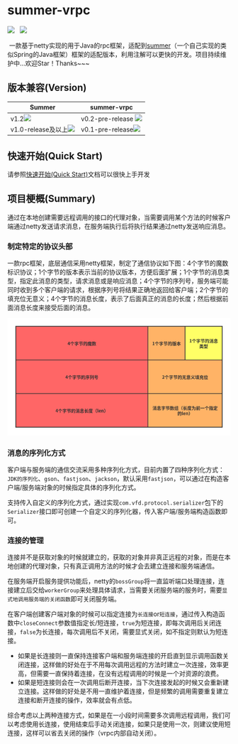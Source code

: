 # summer-vrpc

 [![](https://img.shields.io/badge/pre--release-v0.2-blue)](https://github.com/vfdxvffd/summer-vrpc/releases/tag/v0.2)&nbsp;&nbsp;&nbsp;[![](https://img.shields.io/badge/Quick%20Start-%E6%96%87%E6%A1%A3-important)](快速开始.md)

​		一款基于netty实现的用于Java的rpc框架，适配到[summer](https://github.com/vfdxvffd/Summer)（一个自己实现的类似Spring的Java框架）框架的适配版本，利用注解可以更快的开发。项目持续维护中...欢迎Star！Thanks~~~

## 版本兼容(Version)

| Summer                                                       | summer-vrpc                                                  |
| ------------------------------------------------------------ | ------------------------------------------------------------ |
| v1.2[![](https://img.shields.io/badge/Release-v1.2-important)](https://github.com/vfdxvffd/Summer/releases/v1.2) | v0.2-pre-release [![](https://img.shields.io/badge/pre--release-v0.2-blue)](https://github.com/vfdxvffd/summer-vrpc/releases/tag/v0.2) |
| v1.0-release及以上[![](https://img.shields.io/badge/Release-v1.0-important)](https://github.com/vfdxvffd/Summer/releases/v1.0) | v0.1-pre-release[![](https://img.shields.io/badge/pre--release-v0.1-informational)](https://github.com/vfdxvffd/summer-vrpc/releases/tag/v0.1) |

## 快速开始(Quick Start)

请参照[快速开始(Quick Start)](快速开始.md)文档可以很快上手开发

## 项目梗概(Summary)

​		通过在本地创建需要远程调用的接口的代理对象，当需要调用某个方法的时候客户端通过netty发送请求消息，在服务端执行后将执行结果通过netty发送响应消息。

### 制定特定的协议头部

​		一款rpc框架，底层通信采用netty框架，制定了通信协议如下图：4个字节的魔数标识协议；1个字节的版本表示当前的协议版本，方便后面扩展；1个字节的消息类型，指定此消息的类型，请求消息或是响应消息；4个字节的序列号，服务端可能同时收到多个客户端的请求，根据序列号将结果正确地返回给客户端；2个字节的填充位无意义；4个字节的消息长度，表示了后面真正的消息的长度；然后根据前面消息长度来接受后面的消息。

![](img/protocol.png)

### 消息的序列化方式

​		客户端与服务端的通信交流采用多种序列化方式，目前内置了四种序列化方式：`JDK的序列化`、`gson`、`fastjson`、`jackson`，默认采用`fastjson`，可以通过在构造客户端/服务端对象的时候指定具体的序列化方式。

​		支持传入自定义的序列化方式，通过实现`com.vfd.protocol.serializer`包下的`Serializer`接口即可创建一个自定义的序列化器，传入客户端/服务端构造函数即可。

### 连接的管理

​		连接并不是获取对象的时候就建立的，获取的对象并非真正远程的对象，而是在本地创建的代理对象，只有真正调用方法的时候才会去建立连接和服务端通信。

​		在服务端开启服务提供功能后，netty的`bossGroup`将一直监听端口处理连接，连接建立后交给`workerGroup`来处理具体请求，当需要关闭服务端的服务时，需要`显式地调用服务端的关闭函数`即可关闭服务端。

​		在客户端创建客户端对象的时候可以指定连接为`长连接`or`短连接`，通过传入构造函数中`closeConnect`参数值指定长/短连接，`true`为短连接，即每次调用后关闭连接，`false`为长连接，每次调用后不关闭，需要显式关闭，如不指定则默认为短连接。

- 如果是长连接则一直保持连接客户端和服务端连接的开启直到显示调用函数关闭连接，这样做的好处在于不用每次调用远程的方法时建立一次连接，效率更高，但需要一直保持着连接，在没有远程调用的时候是一个对资源的浪费。
- 如果是短连接则会在一次调用后断开连接，当下次连接发起的时候又会重新建立连接。这样做的好处是不用一直维护着连接，但是频繁的调用需要重复建立连接和断开连接的操作，效率就会有点低。

​		综合考虑以上两种连接方式，如果是在一小段时间需要多次调用远程调用，我们可以考虑使用长连接，使用结束后手动关闭连接，如果只是使用一次，则建议使用短连接，这样可以省去关闭的操作（vrpc内部自动关闭）。